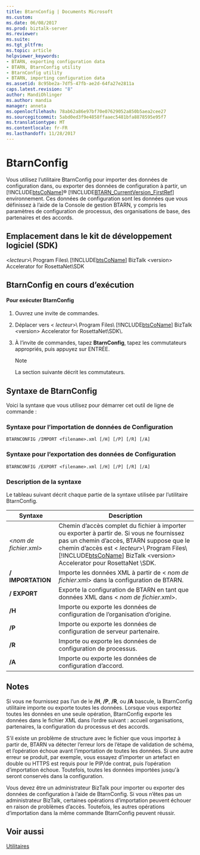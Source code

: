 ```yaml
---
title: BtarnConfig | Documents Microsoft
ms.custom: 
ms.date: 06/08/2017
ms.prod: biztalk-server
ms.reviewer: 
ms.suite: 
ms.tgt_pltfrm: 
ms.topic: article
helpviewer_keywords:
- BTARN, exporting configuration data
- BTARN, BtarnConfig utility
- BtarnConfig utility
- BTARN, importing configuration data
ms.assetid: 8c95be2a-7df5-47fb-ae2d-64fa27e2811a
caps.latest.revision: "8"
author: MandiOhlinger
ms.author: mandia
manager: anneta
ms.openlocfilehash: 78ab62a86e97bf70e07629052a850b5aea2cee27
ms.sourcegitcommit: 5abd0ed3f9e4858ffaaec5481bfa8878595e95f7
ms.translationtype: MT
ms.contentlocale: fr-FR
ms.lasthandoff: 11/28/2017
---
```

# <a name="btarnconfig"></a>BtarnConfig
Vous utilisez l’utilitaire BtarnConfig pour importer des données de configuration dans, ou exporter des données de configuration à partir, un [!INCLUDE[btsCoName](../../includes/btsconame-md.md)]® [!INCLUDE[BTARN_CurrentVersion_FirstRef](../../includes/btarn-currentversion-firstref-md.md)] environnement. Ces données de configuration sont les données que vous définissez à l’aide de la Console de gestion BTARN, y compris les paramètres de configuration de processus, des organisations de base, des partenaires et des accords.  
  
## <a name="location-in-sdk"></a>Emplacement dans le kit de développement logiciel (SDK)  
 \<*lecteur*\>\ Program Files\\ [!INCLUDE[btsCoName](../../includes/btsconame-md.md)] BizTalk \<version\> Accelerator for RosettaNet\SDK  
  
## <a name="running-btarnconfig"></a>BtarnConfig en cours d’exécution  
  
#### <a name="to-run-btarnconfig"></a>Pour exécuter BtarnConfig  
  
1.  Ouvrez une invite de commandes.  
  
2.  Déplacer vers \< *lecteur*\>\ Program Files\\ [!INCLUDE[btsCoName](../../includes/btsconame-md.md)] BizTalk \<version\> Accelerator for RosettaNet\SDK\\.  
  
3.  À l’invite de commandes, tapez **BtarnConfig**, tapez les commutateurs appropriés, puis appuyez sur ENTRÉE.  
  
    > [!NOTE]
    >  La section suivante décrit les commutateurs.  
  
## <a name="syntax-for-btarnconfig"></a>Syntaxe de BtarnConfig  
 Voici la syntaxe que vous utilisez pour démarrer cet outil de ligne de commande :  
  
### <a name="syntax-for-importing-configuration-data"></a>Syntaxe pour l’importation de données de Configuration  
  
```  
BTARNCONFIG /IMPORT <filename>.xml [/H] [/P] [/R] [/A]  
```  
  
### <a name="syntax-for-exporting-configuration-data"></a>Syntaxe pour l’exportation des données de Configuration  
  
```  
BTARNCONFIG /EXPORT <filename>.xml [/H] [/P] [/R] [/A]  
```  
  
### <a name="syntax-description"></a>Description de la syntaxe  
 Le tableau suivant décrit chaque partie de la syntaxe utilisée par l’utilitaire BtarnConfig.  
  
|Syntaxe| Description|  
|------------|-----------------|  
|\<*nom de fichier*.xml\>|Chemin d’accès complet du fichier à importer ou exporter à partir de. Si vous ne fournissez pas un chemin d’accès, BTARN suppose que le chemin d’accès est \< *lecteur*\>\ Program Files\\ [!INCLUDE[btsCoName](../../includes/btsconame-md.md)] BizTalk \<version\> Accelerator pour RosettaNet \SDK.|  
|**/ IMPORTATION**|Importe les données XML à partir de \< *nom de fichier*.xml\> dans la configuration de BTARN.|  
|**/ EXPORT**|Exporte la configuration de BTARN en tant que données XML dans \< *nom de fichier*.xml\>.|  
|**/H**|Importe ou exporte les données de configuration de l’organisation d’origine.|  
|**/P**|Importe ou exporte les données de configuration de serveur partenaire.|  
|**/R**|Importe ou exporte les données de configuration de processus.|  
|**/A**|Importe ou exporte les données de configuration d’accord.|  
  
## <a name="remarks"></a>Notes  
 Si vous ne fournissez pas l’un de le **/H**, **/P**, **/R**, ou **/A** bascule, la BtarnConfig utilitaire importe ou exporte toutes les données. Lorsque vous exportez toutes les données en une seule opération, BtarnConfig exporte les données dans le fichier XML dans l’ordre suivant : accueil organisations, partenaires, la configuration du processus et des accords.  
  
 S’il existe un problème de structure avec le fichier que vous importez à partir de, BTARN va détecter l’erreur lors de l’étape de validation de schéma, et l’opération échoue avant l’importation de toutes les données. Si une autre erreur se produit, par exemple, vous essayez d’importer un artefact en double ou HTTPS est requis pour le PIP/de contrat, puis l’opération d’importation échoue. Toutefois, toutes les données importées jusqu'à seront conservés dans la configuration.  
  
 Vous devez être un administrateur BizTalk pour importer ou exporter des données de configuration à l’aide de BtarnConfig. Si vous n’êtes pas un administrateur BizTalk, certaines opérations d’importation peuvent échouer en raison de problèmes d’accès. Toutefois, les autres opérations d’importation dans la même commande BtarnConfig peuvent réussir.  
  
## <a name="see-also"></a>Voir aussi  
 [Utilitaires](../../adapters-and-accelerators/accelerator-rosettanet/utilities1.md)